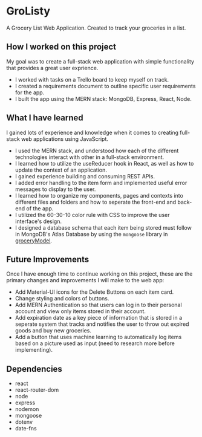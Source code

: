 # GroListy
A Grocery List Web Application. Created to track your groceries in a list. 

## How I worked on this project
My goal was to create a full-stack web application with simple functionality that provides a great user exprience.
  * I worked with tasks on a Trello board to keep myself on track.
  * I created a requirements document to outline specific user requirements for the app.
  * I built the app using the MERN stack: MongoDB, Express, React, Node.

## What I have learned
I gained lots of experience and knowledge when it comes to creating full-stack web applications using JavaScript.
  * I used the MERN stack, and understood how each of the different technologies interact with other in a full-stack environment.
  * I learned how to utilize the useReducer hook in React, as well as how to update the context of an application.
  * I gained experience building and consuming REST APIs.
  * I added error handling to the item form and implemented useful error messages to display to the user.
  * I learned how to organize my components, pages and contexts into different files and folders and how to seperate the front-end and back-end of the app.
  * I utilized the 60-30-10 color rule with CSS to improve the user interface's design.
  * I designed a database schema that each item being stored must follow in MongoDB's Atlas Database by using the ```mongoose``` library in [groceryModel](./backend/models/groceryModel.js).

## Future Improvements
Once I have enough time to continue working on this project, these are the primary changes and improvements I will make to the web app:
  * Add Material-UI icons for the Delete Buttons on each item card.
  * Change styling and colors of buttons.
  * Add MERN Authentication so that users can log in to their personal account and view only items stored in their account.
  * Add expiration date as a key piece of information that is stored in a seperate system that tracks and notifies the user to throw out expired goods and buy new groceries.
  * Add a button that uses machine learning to automatically log items based on a picture used as input (need to research more before implementing).

## Dependencies
  * react
  * react-router-dom
  * node
  * express
  * nodemon
  * mongoose
  * dotenv
  * date-fns
